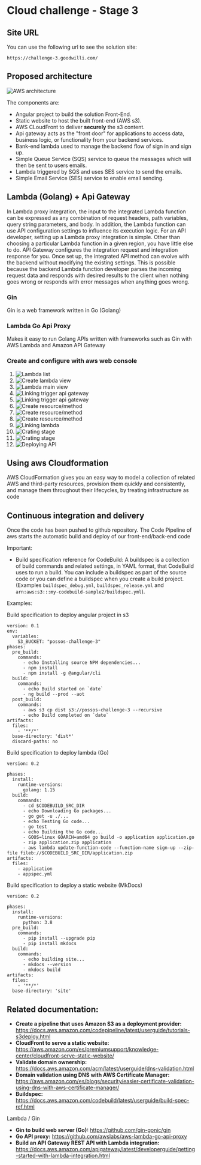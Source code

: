 # Cloud challenge - Stage 3
## Site URL
You can use the following url to see the solution site:
```
https://challenge-3.goodwilli.com/
```
## Proposed architecture
![AWS architecture](https://joiners-challenge.s3.amazonaws.com/aws-challenge-3.jpeg)

The components are:

- Angular project to build the solution Front-End.
- Static website to host the built front-end (AWS s3).
- AWS CLoudFront to deliver **securely** the s3 content.
- Api gateway acts as the "front door" for applications to access data, business logic, or functionality from your backend services.
- Bank-end lambda used to manage the backend flow of sign in and sign up.
- Simple Queue Service (SQS) service to queue the messages which will then be sent to users emails.
- Lambda triggered by SQS and uses SES service to send the emails.
- Simple Email Service (SES) service to enable email sending.

## Lambda (Golang) + Api Gateway
In Lambda proxy integration, the input to the integrated Lambda function can be expressed as any combination of request headers, path variables, query string parameters, and body. In addition, the Lambda function can use API configuration settings to influence its execution logic. For an API developer, setting up a Lambda proxy integration is simple. Other than choosing a particular Lambda function in a given region, you have little else to do. API Gateway configures the integration request and integration response for you. Once set up, the integrated API method can evolve with the backend without modifying the existing settings. This is possible because the backend Lambda function developer parses the incoming request data and responds with desired results to the client when nothing goes wrong or responds with error messages when anything goes wrong.
### Gin
Gin is a web framework written in Go (Golang)
### Lambda Go Api Proxy
Makes it easy to run Golang APIs written with frameworks such as Gin with AWS Lambda and Amazon API Gateway

### Create and configure with aws web console
1. ![Lambda list](https://joiners-challenge.s3.amazonaws.com/lambda-api-gw/lambda-list-view.png)
1. ![Create lambda view](https://joiners-challenge.s3.amazonaws.com/lambda-api-gw/create-lambda-go-1.png)
1. ![Lambda main view](https://joiners-challenge.s3.amazonaws.com/lambda-api-gw/lambda-main-view.png)
1. ![Linking trigger api gateway](https://joiners-challenge.s3.amazonaws.com/lambda-api-gw/lambda-add-trigger-api-gw-1.png)
1. ![Linking trigger api gateway](https://joiners-challenge.s3.amazonaws.com/lambda-api-gw/lambda-add-trigger-api-gw-2.png)
1. ![Create resource/method](https://joiners-challenge.s3.amazonaws.com/lambda-api-gw/configure-api-gw-resources-1.png)
1. ![Create resource/method](https://joiners-challenge.s3.amazonaws.com/lambda-api-gw/configure-api-gw-resources-2.png)
1. ![Create resource/method](https://joiners-challenge.s3.amazonaws.com/lambda-api-gw/configure-api-gw-resources-3.png)
1. ![Linking lambda](https://joiners-challenge.s3.amazonaws.com/lambda-api-gw/configure-api-gw-link-lambda.png)
1. ![Crating stage](https://joiners-challenge.s3.amazonaws.com/lambda-api-gw/configure-api-gw-stage-1.png)
1. ![Crating stage](https://joiners-challenge.s3.amazonaws.com/lambda-api-gw/configure-api-gw-stage-2.png)
1. ![Deploying API](https://joiners-challenge.s3.amazonaws.com/lambda-api-gw/configure-api-gw-deploy.png)

## Using aws Cloudformation
AWS CloudFormation gives you an easy way to model a collection of related AWS and third-party resources, provision them quickly and consistently, and manage them throughout their lifecycles, by treating infrastructure as code

## Continuous integration and delivery
Once the code has been pushed to github repository. The Code Pipeline of aws starts the automatic build and deploy of our front-end/back-end code

Important:
- Build specification reference for CodeBuild: A buildspec is a collection of build commands and related settings, in YAML format, that CodeBuild uses to run a build. You can include a buildspec as part of the source code or you can define a buildspec when you create a build project. (Examples `buildspec_debug.yml`, `buildspec_release.yml` and `arn:aws:s3:::my-codebuild-sample2/buildspec.yml`).

Examples:

Build specification to deploy angular project in s3
```
version: 0.1
env:
  variables:
    S3_BUCKET: "possos-challenge-3"
phases:
  pre_build:
    commands:
      - echo Installing source NPM dependencies...
      - npm install
      - npm install -g @angular/cli
  build:
    commands:
      - echo Build started on `date`
      - ng build --prod --aot
  post_build:
    commands:
      - aws s3 cp dist s3://possos-challenge-3 --recursive
      - echo Build completed on `date`
artifacts:
  files:
    - '**/*'
  base-directory: 'dist*'
  discard-paths: no
```

Build specification to deploy lambda (Go)
```
version: 0.2

phases:
  install:
    runtime-versions:
      golang: 1.15
  build:
    commands:
      - cd $CODEBUILD_SRC_DIR
      - echo Downloading Go packages...
      - go get -u ./...
      - echo Testing Go code...
      - go test
      - echo Building the Go code...
      - GOOS=linux GOARCH=amd64 go build -o application application.go
      - zip application.zip application
      - aws lambda update-function-code --function-name sign-up --zip-file fileb://$CODEBUILD_SRC_DIR/application.zip
artifacts:
  files:
    - application
    - appspec.yml
```

Build specification to deploy a static website (MkDocs)
```
version: 0.2

phases:
  install:
    runtime-versions:
      python: 3.8
  pre_build:
    commands:
      - pip install --upgrade pip
      - pip install mkdocs
  build:
    commands:
      - echo building site...
      - mkdocs --version
      - mkdocs build
artifacts:
  files:
    - '**/*'
  base-directory: 'site'
```

## Related documentation:
- **Create a pipeline that uses Amazon S3 as a deployment provider:** https://docs.aws.amazon.com/codepipeline/latest/userguide/tutorials-s3deploy.html
- **CloudFront to serve a static website:** https://aws.amazon.com/es/premiumsupport/knowledge-center/cloudfront-serve-static-website/
- **Validate domain ownership:** https://docs.aws.amazon.com/acm/latest/userguide/dns-validation.html
- **Domain validation using DNS with AWS Certificate Manager:** https://aws.amazon.com/es/blogs/security/easier-certificate-validation-using-dns-with-aws-certificate-manager/
- **Buildspec:** https://docs.aws.amazon.com/codebuild/latest/userguide/build-spec-ref.html


Lambda / Gin

- **Gin to build web server (Go):** https://github.com/gin-gonic/gin
- **Go API proxy:** https://github.com/awslabs/aws-lambda-go-api-proxy
- **Build an API Gateway REST API with Lambda integration:** https://docs.aws.amazon.com/apigateway/latest/developerguide/getting-started-with-lambda-integration.html
